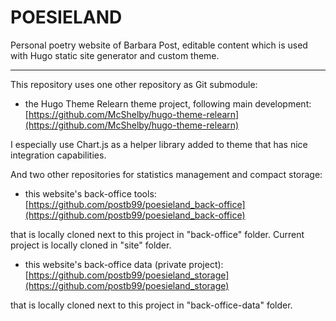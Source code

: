# POESIELAND

Personal poetry website of Barbara Post, editable content which is used with Hugo static site generator and custom theme.

---
This repository uses one other repository as Git submodule:

- the Hugo Theme Relearn theme project, following main development: [https://github.com/McShelby/hugo-theme-relearn](https://github.com/McShelby/hugo-theme-relearn)

I especially use Chart.js as a helper library added to theme that has nice integration capabilities.

And two other repositories for statistics management and compact storage:

- this website's back-office tools: [https://github.com/postb99/poesieland_back-office](https://github.com/postb99/poesieland_back-office)

that is locally cloned next to this project in "back-office" folder. Current project is locally cloned in "site" folder.

- this website's back-office data (private project): [https://github.com/postb99/poesieland_storage](https://github.com/postb99/poesieland_storage)

that is locally cloned next to this project in "back-office-data" folder.